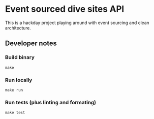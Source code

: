 # Event sourced dive sites API
This is a hackday project playing around with event sourcing and clean architecture.

## Developer notes

### Build binary

```
make
```

### Run locally

```
make run
```

### Run tests (plus linting and formating)

```
make test
```
